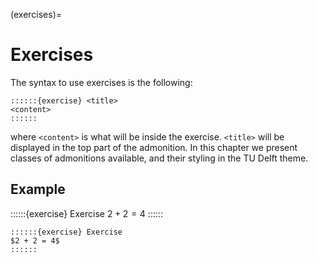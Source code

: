 (exercises)=
# Exercises
The syntax to use exercises is the following:
```
::::::{exercise} <title>
<content>
::::::
```
where `<content>` is what will be inside the exercise. `<title>` will be displayed in the top part of the admonition. In this chapter we present classes of admonitions available, and their styling in the TU Delft theme.


## Example
::::::{exercise} Exercise
$2 + 2 = 4$
::::::
```
::::::{exercise} Exercise
$2 + 2 = 4$
::::::
```